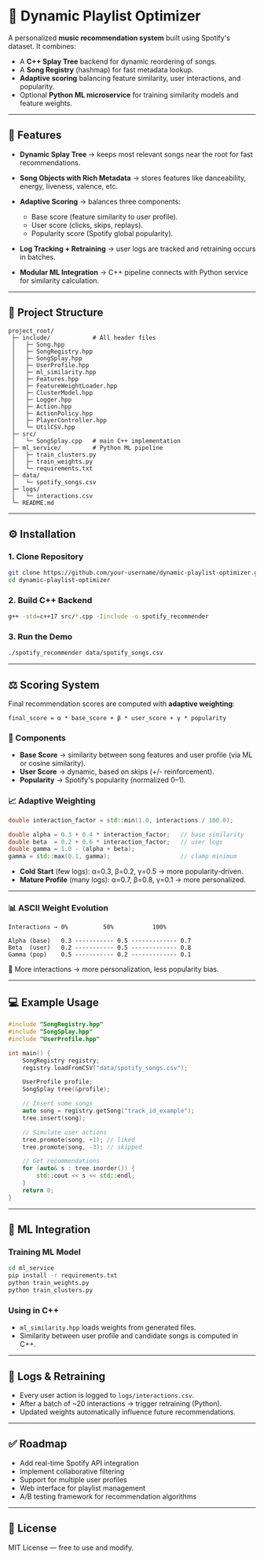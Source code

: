 # 🎵 Dynamic Playlist Optimizer

A personalized **music recommendation system** built using Spotify's dataset.
It combines:

* A **C++ Splay Tree** backend for dynamic reordering of songs.
* A **Song Registry** (hashmap) for fast metadata lookup.
* **Adaptive scoring** balancing feature similarity, user interactions, and popularity.
* Optional **Python ML microservice** for training similarity models and feature weights.

---

## 🚀 Features

* **Dynamic Splay Tree** → keeps most relevant songs near the root for fast recommendations.
* **Song Objects with Rich Metadata** → stores features like danceability, energy, liveness, valence, etc.
* **Adaptive Scoring** → balances three components:

  * Base score (feature similarity to user profile).
  * User score (clicks, skips, replays).
  * Popularity score (Spotify global popularity).
* **Log Tracking + Retraining** → user logs are tracked and retraining occurs in batches.
* **Modular ML Integration** → C++ pipeline connects with Python service for similarity calculation.

---

## 📂 Project Structure

```
project_root/
 ├─ include/            # All header files
 │   ├─ Song.hpp
 │   ├─ SongRegistry.hpp
 │   ├─ SongSplay.hpp
 │   ├─ UserProfile.hpp
 │   ├─ ml_similarity.hpp
 │   ├─ Features.hpp
 │   ├─ FeatureWeightLoader.hpp
 │   ├─ ClusterModel.hpp
 │   ├─ Logger.hpp
 │   ├─ Action.hpp
 │   ├─ ActionPolicy.hpp
 │   ├─ PlayerController.hpp
 │   └─ UtilCSV.hpp
 ├─ src/                
 │   └─ SongSplay.cpp   # main C++ implementation
 ├─ ml_service/         # Python ML pipeline
 │   ├─ train_clusters.py
 │   ├─ train_weights.py
 │   └─ requirements.txt
 ├─ data/
 │   └─ spotify_songs.csv
 ├─ logs/
 │   └─ interactions.csv
 └─ README.md
```

---

## ⚙️ Installation

### 1. Clone Repository

```bash
git clone https://github.com/your-username/dynamic-playlist-optimizer.git
cd dynamic-playlist-optimizer
```

### 2. Build C++ Backend

```bash
g++ -std=c++17 src/*.cpp -Iinclude -o spotify_recommender
```

### 3. Run the Demo

```bash
./spotify_recommender data/spotify_songs.csv
```

---

## ⚖️ Scoring System

Final recommendation scores are computed with **adaptive weighting**:

```
final_score = α * base_score + β * user_score + γ * popularity
```

### 🔹 Components

* **Base Score** → similarity between song features and user profile (via ML or cosine similarity).
* **User Score** → dynamic, based on skips (+/- reinforcement).
* **Popularity** → Spotify's popularity (normalized 0–1).

### 📈 Adaptive Weighting

```cpp
double interaction_factor = std::min(1.0, interactions / 100.0);

double alpha = 0.3 + 0.4 * interaction_factor;   // base similarity
double beta  = 0.2 + 0.6 * interaction_factor;   // user logs
double gamma = 1.0 - (alpha + beta);
gamma = std::max(0.1, gamma);                    // clamp minimum
```

* **Cold Start** (few logs): α=0.3, β=0.2, γ=0.5 → more popularity-driven.
* **Mature Profile** (many logs): α=0.7, β=0.8, γ=0.1 → more personalized.

---

### 📊 ASCII Weight Evolution

```
Interactions → 0%          50%           100%

Alpha (base)   0.3 ----------- 0.5 ------------- 0.7
Beta  (user)   0.2 ----------- 0.5 ------------- 0.8
Gamma (pop)    0.5 ----------- 0.2 ------------- 0.1
```

📌 More interactions → more personalization, less popularity bias.

---

## 💻 Example Usage

```cpp
#include "SongRegistry.hpp"
#include "SongSplay.hpp"
#include "UserProfile.hpp"

int main() {
    SongRegistry registry;
    registry.loadFromCSV("data/spotify_songs.csv");

    UserProfile profile;
    SongSplay tree(&profile);

    // Insert some songs
    auto song = registry.getSong("track_id_example");
    tree.insert(song);

    // Simulate user actions
    tree.promote(song, +1); // liked
    tree.promote(song, -3); // skipped

    // Get recommendations
    for (auto& s : tree.inorder()) {
        std::cout << s << std::endl;
    }
    return 0;
}
```

---

## 🐍 ML Integration

### Training ML Model

```bash
cd ml_service
pip install -r requirements.txt
python train_weights.py
python train_clusters.py
```

### Using in C++

* `ml_similarity.hpp` loads weights from generated files.
* Similarity between user profile and candidate songs is computed in C++.

---

## 📝 Logs & Retraining

* Every user action is logged to `logs/interactions.csv`.
* After a batch of ~20 interactions → trigger retraining (Python).
* Updated weights automatically influence future recommendations.

---

## ✅ Roadmap

* Add real-time Spotify API integration
* Implement collaborative filtering
* Support for multiple user profiles
* Web interface for playlist management
* A/B testing framework for recommendation algorithms

---

## 📜 License

MIT License — free to use and modify.
